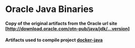 # Oracle Java Binaries

#### Copy of the original artifacts from the Oracle url site [http://download.oracle.com/otn-pub/java/jdk/...version] 

#### Artifacts used to compile project [docker-java]


[http://download.oracle.com/otn-pub/java/jdk/...version]: http://download.oracle.com/otn-pub/java/jdk/
[docker-java]: https://github.com/frekele/docker-java
